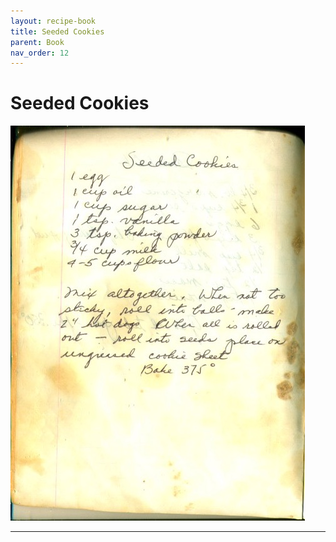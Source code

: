 ```yaml
---
layout: recipe-book
title: Seeded Cookies
parent: Book
nav_order: 12
---
```


# Seeded Cookies
![Seeded Cookies](/recipe-images/pages/page-12.jpg)

---
